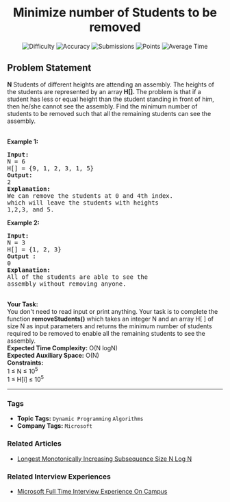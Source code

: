 <h1 align="center">Minimize number of Students to be removed</h1>

<p align="center">
  <img alt="Difficulty" title="Difficulty" src="https://custom-icon-badges.demolab.com/badge/Difficulty: Medium-1F222E?style=for-the-badge&logoColor=white&logo=fire"/>
  <img alt="Accuracy" title="Accuracy" src="https://custom-icon-badges.demolab.com/badge/Accuracy: 50.16%25-1F222E?style=for-the-badge&logoColor=white&logo=target"/>
  <img alt="Submissions" title="Submissions" src="https://custom-icon-badges.demolab.com/badge/Submissions: 24K+-1F222E?style=for-the-badge&logoColor=white&logo=repo"/>
  <img alt="Points" title="Points" src="https://custom-icon-badges.demolab.com/badge/Points: 4-1F222E?style=for-the-badge&logoColor=white&logo=award"/>
  <img alt="Average Time" title="Average Time" src="https://custom-icon-badges.demolab.com/badge/Average%20Time: N/A-1F222E?style=for-the-badge&logoColor=white&logo=clock"/>
</p>

## Problem Statement

<b>N</b> Students of different heights are attending an assembly. The heights of the students are represented by an array<b> </b><b>H[]. </b>The problem is that if a student has less or equal height than the student standing in front of him, then he/she cannot see the assembly. Find the minimum number of students to be removed such that all the remaining students can see the assembly.<br>
 

<b>Example 1:</b>

<pre><b>Input:
</b>N = 6
H[] = {9, 1, 2, 3, 1, 5}
<b>Output:
</b>2
<b>Explanation:</b>
We can remove the students at 0 and 4th index.
which will leave the students with heights
1,2,3, and 5.
</pre>

<b>Example 2:</b>
<pre><b>Input:
</b>N = 3
H[] = {1, 2, 3} 
<b>Output :</b>
0
<b>Explanation:</b>
All of the students are able to see the
assembly without removing anyone.
</pre>

<br>
<b>Your Task:  </b><br>
You don't need to read input or print anything. Your task is to complete the function <b>removeStudents()</b> which takes an integer N and an array H[ ] of size N as input parameters and returns the minimum number of students required to be removed to enable all the remaining students to see the assembly.

<br>
<b>Expected Time Complexity:</b> O(N logN)<br>
<b>Expected Auxiliary Space:</b> O(N)

<br>
<b>Constraints:</b><br>
1 ≤ N ≤ 10<sup>5</sup><br>
1 ≤ H[i] ≤ 10<sup>5</sup>


<hr>

### Tags
- **Topic Tags:** `Dynamic Programming` `Algorithms`
- **Company Tags:** `Microsoft`

### Related Articles
- [Longest Monotonically Increasing Subsequence Size N Log N](https://www.geeksforgeeks.org/longest-monotonically-increasing-subsequence-size-n-log-n/)

### Related Interview Experiences
- [Microsoft Full Time Interview Experience On Campus](https://www.geeksforgeeks.org/microsoft-full-time-interview-experience-on-campus/?ref=rp)
